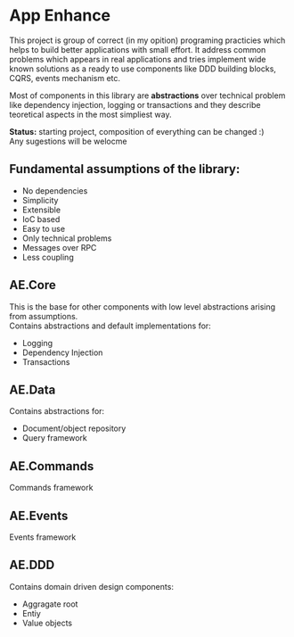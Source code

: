 # App Enhance
This project is group of correct (in my opition) programing practicies 
which helps to build better applications with small effort. It address 
common problems which appears in real applications and tries implement wide
known solutions as a ready to use components like DDD building blocks, CQRS, 
events mechanism etc.

Most of components in this library are **abstractions** over technical problem
like dependency injection, logging or transactions and they describe teoretical 
aspects in the most simpliest way.

**Status:** starting project, composition of everything can be changed :)  
Any sugestions will be welocme

## Fundamental assumptions of the library:
* No dependencies
* Simplicity
* Extensible
* IoC based
* Easy to use
* Only technical problems
* Messages over RPC
* Less coupling

## AE.Core
This is the base for other components with low level abstractions arising from assumptions.  
Contains abstractions and default implementations for:
* Logging 
* Dependency Injection
* Transactions

## AE.Data
Contains abstractions for:
* Document/object repository
* Query framework

## AE.Commands
Commands framework

## AE.Events
Events framework

## AE.DDD
Contains domain driven design components:
* Aggragate root
* Entiy
* Value objects

